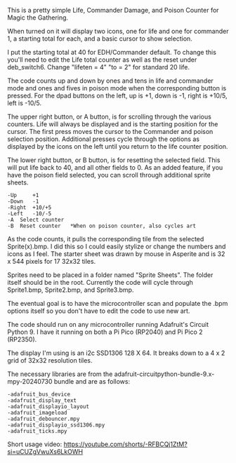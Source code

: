 This is a pretty simple Life, Commander Damage, and Poison Counter for Magic the Gathering.

When turned on it will display two icons, one for life and one for commander 1, a starting total for each, and a basic cursor to show selection.

I put the starting total at 40 for EDH/Commander default. To change this you'll need to edit the Life total counter as well as the reset under deb_switch6. Change "lifeten = 4" "to = 2" for standard 20 life.

The code counts up and down by ones and tens in life and commander mode and ones and fives in poison mode when the corresponding button is pressed. For the dpad buttons on the left, up is +1, down is -1, right is +10/5, left is -10/5.

The upper right button, or A button, is for scrolling through the various counters. Life will always be displayed and is the starting position for the cursor. The first press moves the cursor to the Commander and poison selection position. Additional presses cycle through the options as displayed by the icons on the left until you return to the life counter position. 

The lower right button, or B button, is for resetting the selected field. This will put life back to 40, and all other fields to 0. As an added feature, if you have the poison field selected, you can scroll through additional sprite sheets. 

	-Up 	+1
 	-Down 	-1
  	-Right 	+10/+5
   	-Left 	-10/-5
    -A 	Select counter
    -B 	Reset counter 	*When on poison counter, also cycles art

As the code counts, it pulls the corresponding tile from the selected Sprite(x).bmp.
I did this so I could easily stylize or change the numbers and icons as I feel. 
The starter sheet was drawn by mouse in Asperite and is 32 x 544 pixels for 17 32x32 tiles.

Sprites need to be placed in a folder named "Sprite Sheets". The folder itself should be in the root.
Currently the code will cycle through Sprite1.bmp, Sprite2.bmp, and Sprite3.bmp. 

The eventual goal is to have the microcontroller scan and populate the .bpm options itself so you don't have to edit the code to use new art.

The code should run on any microcontroller running Adafruit's Circuit Python 9. I have it running on both a Pi Pico (RP2040) and Pi Pico 2 (RP2350). 

The display I'm using is an i2c SSD1306 128 X 64. It breaks down to a 4 x 2 grid of 32x32 resolution tiles. 

The necessary libraries are from the adafruit-circuitpython-bundle-9.x-mpy-20240730 bundle and are as follows:

	-adafruit_bus_device
 	-adafruit_display_text
	-adafruit_displayio_layout
	-adafruit_imageload
	-adafruit_debouncer.mpy
	-adafruit_displayio_ssd1306.mpy
	-adafruit_ticks.mpy

Short usage video: https://youtube.com/shorts/-RFBCQj1ZtM?si=uCUZgVwuXs6LkOWH
